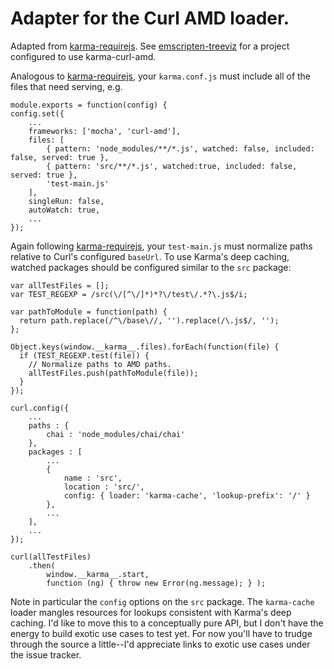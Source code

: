 Adapter for the Curl AMD loader.
================================

Adapted from [karma-requirejs](/karma-runner/karma-requirejs).
See [emscripten-treeviz](/popham/emscripten-treeviz) for a project configured to use karma-curl-amd.

Analogous to [karma-requirejs](/karma-runner/karma-requirejs), your `karma.conf.js` must include all of the files that need serving, e.g.
```
module.exports = function(config) {
config.set({
    ...
    frameworks: ['mocha', 'curl-amd'],
    files: [
        { pattern: 'node_modules/**/*.js', watched: false, included: false, served: true },
        { pattern: 'src/**/*.js', watched:true, included: false, served: true },
        'test-main.js'
    ],
    singleRun: false,
    autoWatch: true,
    ...
});
```

Again following [karma-requirejs](/karma-runner/karma-requirejs), your `test-main.js` must normalize paths relative to Curl's configured `baseUrl`.
To use Karma's deep caching, watched packages should be configured similar to the `src` package:
```
var allTestFiles = [];
var TEST_REGEXP = /src(\/[^\/]*)*?\/test\/.*?\.js$/i;

var pathToModule = function(path) {
  return path.replace(/^\/base\//, '').replace(/\.js$/, '');
};

Object.keys(window.__karma__.files).forEach(function(file) {
  if (TEST_REGEXP.test(file)) {
    // Normalize paths to AMD paths.
    allTestFiles.push(pathToModule(file));
  }
});

curl.config({
    ...
    paths : {
        chai : 'node_modules/chai/chai'
    },
    packages : [
        ...
        {
            name : 'src',
            location : 'src/',
            config: { loader: 'karma-cache', 'lookup-prefix': '/' }
        },
        ...
    ],
    ...
});

curl(allTestFiles)
    .then(
        window.__karma__.start,
        function (ng) { throw new Error(ng.message); } );

```

Note in particular the `config` options on the `src` package.
The `karma-cache` loader mangles resources for lookups consistent with Karma's deep caching.
I'd like to move this to a conceptually pure API, but I don't have the energy to build exotic use cases to test yet.
For now you'll have to trudge through the source a little--I'd appreciate links to exotic use cases under the issue tracker.

